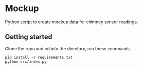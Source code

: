 # Mockup
Python script to create mockup data for chimney sensor readings.

<!-- ![](pipe.png) -->

## Getting started
Clone the repo and cd into the directory, run these commands.
```
pip install -r requirements.txt
python src/index.py
```
